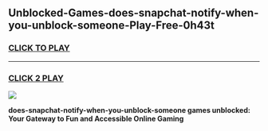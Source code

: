 
## Unblocked-Games-does-snapchat-notify-when-you-unblock-someone-Play-Free-0h43t
<h3>
<a href="https://premium76.site?title=does-snapchat-notify-when-you-unblock-someone&ref=18A1">CLICK TO PLAY</a></h3>
<hr>

<h3>
<a href="https://premium76.site?title=does-snapchat-notify-when-you-unblock-someone&ref=18A1">CLICK 2 PLAY</a>
  
</h3>

<a href="https://premium76.site?title=does-snapchat-notify-when-you-unblock-someone&ref=18A1"><img src="https://clearcache.store/games.png"></a>


**does-snapchat-notify-when-you-unblock-someone games unblocked: Your Gateway to Fun and Accessible Online Gaming**
